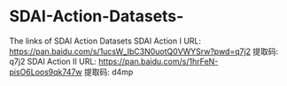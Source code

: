 # SDAI-Action-Datasets-
The links of SDAI Action Datasets
SDAI Action I URL:   https://pan.baidu.com/s/1ucsW_IbC3N0uotQ0VWYSrw?pwd=q7j2 提取码: q7j2 
SDAI Action II URL:   https://pan.baidu.com/s/1hrFeN-pisO6Loos9qk747w 提取码: d4mp 
